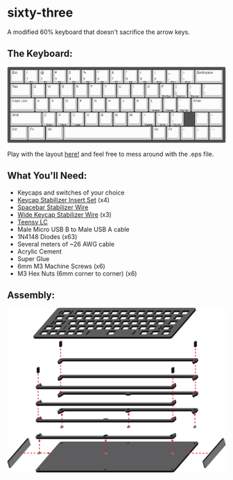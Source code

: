 # sixty-three
A modified 60% keyboard that doesn't sacrifice the arrow keys.


## The Keyboard:
![layout 1](https://raw.githubusercontent.com/naschorr/sixty-three/master/kb.png)

Play with the layout [here!](http://www.keyboard-layout-editor.com/##@_backcolor=%23525050%3B&@_sm=cherry&sb=cherry&st=MX1A-11xx%3B&=Esc&=!%0A1%0A%0A%0AF1&=%2F@%0A2%0A%0A%0AF2&=%23%0A3%0A%0A%0AF3&=$%0A4%0A%0A%0AF4&=%25%0A5%0A%0A%0AF5&=%5E%0A6%0A%0A%0AF6&=%2F&%0A7%0A%0A%0AF7&=*%0A8%0A%0A%0AF8&=(%0A9%0A%0A%0AF9&=)%0A0%0A%0A%0AF10&=%2F_%0A-%0A%0A%0AF11&=+%0A%2F=%0A%0A%0AF12&_w:2%3B&=Backspace%3B&@_w:1.5%3B&=Tab&=Q&=W&=E&=R&=T&=Y&=U&=I&=O&=P%0A%0A%0A%0APrt%20Scr&=%7B%0A%5B%0A%0A%0AScrl%20Lk&=%7D%0A%5D%0A%0A%0APause&_w:1.5%3B&=%7C%0A%5C%3B&@_w:1.75%3B&=Caps%20Lock&=A&=S&=D&=F&=G&=H&=J&=K&=L%0A%0A%0A%0AInsert&=%2F:%0A%2F%3B%0A%0A%0AHome&=%22%0A'%0A%0A%0APg%20Up&_w:2.25%3B&=Enter%3B&@_w:2.25%3B&=Shift&=Z%0A%0A%0A%0AStop&=X%0A%0A%0A%0ANext&=C%0A%0A%0A%0ALast&=V&=B&=N&=M&=%3C%0A,%0A%0A%0ADelete&=%3E%0A.%0A%0A%0AEnd&=%3F%0A%2F%2F%0A%0A%0APg%20Dn&_x:0.75%3B&=%E2%86%91&=~%3B&@_w:1.25%3B&=Ctrl&_w:1.25%3B&=Fn&_w:1.25%3B&=Alt&_a:7&w:6.25%3B&=&_a:4%3B&=Os&=Fn&=%E2%86%90&=%E2%86%93&=%E2%86%92) and feel free to mess around with the .eps file.


## What You'll Need:
 - Keycaps and switches of your choice
 - [Keycap Stabilizer Insert Set](http://www.wasdkeyboards.com/index.php/products/keyboard-parts/cherry-mx-keycap-stabilizer-insert-2pcs.html) (x4)
 - [Spacebar Stabilizer Wire](http://www.wasdkeyboards.com/index.php/products/keyboard-parts/cherry-mx-stabilizer-spring-for-spacebar.html)
 - [Wide Keycap Stabilizer Wire](http://www.wasdkeyboards.com/index.php/products/keyboard-parts/cherry-mx-stabilizer-spring-for-2x-keycaps.html) (x3)
 - [Teensy LC](https://www.pjrc.com/teensy/teensyLC.html)
 - Male Micro USB B to Male USB A cable
 - 1N4148 Diodes (x63)
 - Several meters of ~26 AWG cable
 - Acrylic Cement
 - Super Glue
 - 6mm M3 Machine Screws (x6)
 - M3 Hex Nuts (6mm corner to corner) (x6)


 ## Assembly:
 ![assembly diagram](https://raw.githubusercontent.com/naschorr/sixty-three/master/sixty-three-diagram.png)